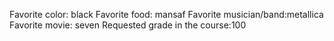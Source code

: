 Favorite color: black 
Favorite food: mansaf
Favorite musician/band:metallica
Favorite movie: seven
Requested grade in the course:100 

